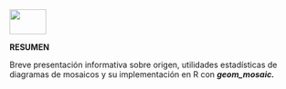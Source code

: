 <img src="https://cloud.githubusercontent.com/assets/73663/20457773/76543fcc-ae60-11e6-8ac2-c5db1406502e.png" width="64" height="44" />

**RESUMEN**

Breve presentación informativa sobre origen, utilidades estadísticas de diagramas de mosaicos y su implementación en R con ***geom_mosaic.***
